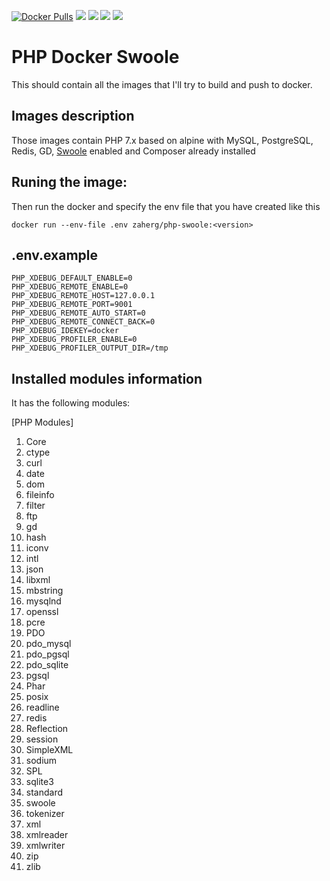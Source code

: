 [![Docker Pulls](https://img.shields.io/docker/pulls/zaherg/php-swoole.svg)](https://hub.docker.com/r/zaherg/php-swoole/) [![](https://images.microbadger.com/badges/image/zaherg/php-swoole.svg)](https://microbadger.com/images/zaherg/php-swoole "Get your own image badge on microbadger.com") [![](https://images.microbadger.com/badges/version/zaherg/php-swoole.svg)](https://microbadger.com/images/zaherg/php-swoole "Get your own version badge on microbadger.com") [![](https://images.microbadger.com/badges/commit/zaherg/php-swoole.svg)](https://microbadger.com/images/zaherg/php-swoole "Get your own commit badge on microbadger.com")  [![](https://img.shields.io/github/last-commit/linuxjuggler/php-docker-swoole.svg)](https://github.com/linuxjuggler/php-docker-swoole)

# PHP Docker Swoole

This should contain all the images that I'll try to build and push to docker.

## Images description

Those images contain PHP 7.x based on alpine with MySQL, PostgreSQL, Redis, GD, [Swoole](https://www.swoole.co.uk/#get-started) enabled and Composer already installed

## Runing the image:

Then run the docker and specify the env file that you have created like this

```
docker run --env-file .env zaherg/php-swoole:<version>
```

## .env.example

```
PHP_XDEBUG_DEFAULT_ENABLE=0
PHP_XDEBUG_REMOTE_ENABLE=0
PHP_XDEBUG_REMOTE_HOST=127.0.0.1
PHP_XDEBUG_REMOTE_PORT=9001
PHP_XDEBUG_REMOTE_AUTO_START=0
PHP_XDEBUG_REMOTE_CONNECT_BACK=0
PHP_XDEBUG_IDEKEY=docker
PHP_XDEBUG_PROFILER_ENABLE=0
PHP_XDEBUG_PROFILER_OUTPUT_DIR=/tmp
```

## Installed modules information

It has the following modules:

[PHP Modules]

1. Core 
1. ctype  
1. curl 
1. date 
1. dom  
1. fileinfo 
1. filter 
1. ftp  
1. gd 
1. hash 
1. iconv  
1. intl 
1. json 
1. libxml 
1. mbstring 
1. mysqlnd  
1. openssl   
1. pcre 
1. PDO  
1. pdo_mysql  
1. pdo_pgsql  
1. pdo_sqlite 
1. pgsql 
1. Phar 
1. posix  
1. readline 
1. redis  
1. Reflection 
1. session  
1. SimpleXML  
1. sodium
1. SPL  
1. sqlite3  
1. standard 
1. swoole
1. tokenizer  
1. xml  
1. xmlreader  
1. xmlwriter  
1. zip  
1. zlib
